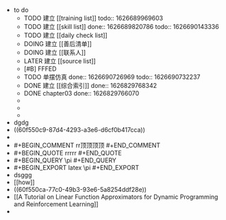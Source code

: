 - to do
	- TODO 建立 [[training list]]
	  todo:: 1626689969603
	- TODO 建立 [[skill list]]
	  done:: 1626689820786
	  todo:: 1626690143336
	- TODO 建立 [[daily check list]]
	- DOING 建立 [[善后清单]]
	- DOING 建立 [[联系人]]
	- LATER 建立 [[source list]]
	- [#B] FFFED
	- TODO 单摆仿真
	  done:: 1626690726969
	  todo:: 1626690732237
	- DONE 建立 [[综合索引]]
	  done:: 1626829768342
	- DONE chapter03
	  done:: 1626829766070
	-
	-
	-
- dgdg
- ((60f550c9-87d4-4293-a3e6-d6cf0b417cca))
-
-
  #+BEGIN_COMMENT
  rr顶顶顶顶
  #+END_COMMENT
-
  #+BEGIN_QUOTE
  rrrrr
  #+END_QUOTE
-
  #+BEGIN_QUERY
  \pi
  #+END_QUERY
-
  #+BEGIN_EXPORT latex
  \pi
  #+END_EXPORT
- dsggg
- [[how]]
- ((60f550ca-77c0-49b3-93e6-5a8254ddf28e))
- [[A Tutorial on Linear Function Approximators for Dynamic Programming and Reinforcement Learning]]
-